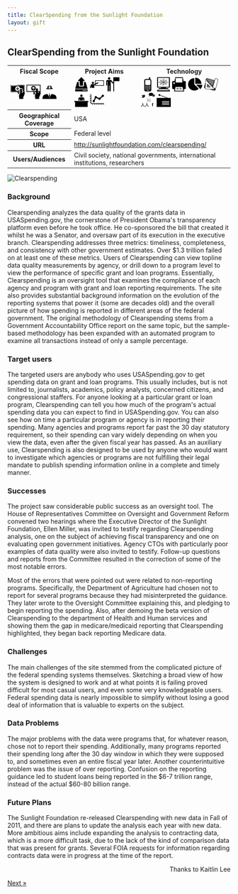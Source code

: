 ```yaml
---
title: ClearSpending from the Sunlight Foundation
layout: gift
---
```


## ClearSpending from the Sunlight Foundation

<table class="iconmatrix">
    <tr class="icons">
        <th class="inner">Fiscal Scope</th>
        <th class="inner">Project Aims</th>
        <th>Technology</th>
    </tr>
    <tr class="iconbar">
        <td class="inner">
            <img src="images/revenue.png" class="no" title="Revenue Side" />
            <img src="images/spending.png" class="" title="Spending Side" />
            <img src="images/invisible_money.png" class="no" title="Off-Budget" />
        </td>
        <td class="inner">
            <img src="images/upload.png" class="no" title="Publish Better Data" />
            <img src="images/educate.png" class="" title="Educate Citizens" />
            <img src="images/citizen.png" class="no" title="Facilitate Direct Participation"/>
            <img src="images/decision-maker.png" class="" title="Get Feedback to Policy Makers" />
            <img src="images/data_analysis.png" class="" title="Analyse and Understand Data" />
        </td>
        <td>
            <img src="images/mobile.png" class="no" title="Mobile Technology" />
            <img src="images/web.png" class="" title="Web-based Technology" />
            <img src="images/offline.png" class="no" title="Offline and Print on Demand" />
            <img src="images/piechart.png" class="" title="Data Visualisation and Maps" />
            <img src="images/standards.png" class="no" title="Formats and Standards" />
            <img src="images/social_media.png" class="no" title="Social Media" />
            <img src="images/radio.png" class="no" title="Radio" />
        </td>
    </tr>
    <tr>
        <th class="inner">Geographical Coverage</th>
        <td colspan="2">USA</td>
    </tr>
    <tr>
	<tr>
	        <th class="inner">Scope</th>
	        <td colspan="2">Federal level</td>
	</tr>
	    <tr>
        <th class="inner">URL</th>
        <td colspan="2"><a href="http://sunlightfoundation.com/clearspending/">http://sunlightfoundation.com/clearspending/</a></td>
    </tr>
    <tr>
        <th class="inner">Users/Audiences</th>
        <td colspan="2">Civil society, national governments, international institutions, researchers</td>
    </tr>
</table>


<img alt="Clearspending" src="http://farm8.staticflickr.com/7226/7272476246_5ba1cbc2e7_o.png" class="screenshot" />

### Background

Clearspending analyzes the data quality of the grants data in USASpending.gov, the cornerstone of President Obama's transparency platform even before he took office. He co-sponsored the bill that created it whilst he was a Senator, and oversaw part of its execution in the executive branch. Clearspending addresses three metrics: timeliness, completeness, and consistency with other government estimates. Over $1.3 trillion failed on at least one of these metrics. Users of Clearspending can view topline data quality measurements by agency, or drill down to a program level to view the performance of specific grant and loan programs. Essentially, Clearspending is an oversight tool that examines the compliance of each agency and program with grant and loan reporting requirements. The site also provides substantial background information on the evolution of the reporting systems that power it (some are decades old) and the overall picture of how spending is reported in different areas of the federal government. The original methodology of Clearspending stems from a Government Accountability Office report on the same topic, but the sample-based methodology has been expanded with an automated program to examine all transactions instead of only a sample percentage.

### Target users

The targeted users are anybody who uses USASpending.gov to get spending data on grant and loan programs. This usually includes, but is not limited to, journalists, academics, policy analysts, concerned citizens, and congressional staffers. For anyone looking at a particular grant or loan program, Clearspending can tell you how much of the program's actual spending data you can expect to find in USASpending.gov. You can also see how on time a particular program or agency is in reporting their spending. Many agencies and programs report far past the 30 day statutory requirement, so their spending can vary widely depending on when you view the data, even after the given fiscal year has passed. As an auxiliary use, Clearspending is also designed to be used by anyone who would want to investigate which agencies or programs are not fulfilling their legal mandate to publish spending information online in a complete and timely manner.

### Successes

The project saw considerable public success as an oversight tool. The House of Representatives Committee on Oversight and Government Reform convened two hearings where the Executive Director of the Sunlight Foundation, Ellen Miller, was invited to testify regarding Clearspending analysis, one on the subject of achieving fiscal transparency and one on evaluating open government initiatives. Agency CTOs with particularly poor examples of data quality were also invited to testify. Follow-up questions and reports from the Committee resulted in the correction of some of the most notable errors.

Most of the errors that were pointed out were related to non-reporting programs. Specifically, the Department of Agriculture had chosen not to report for several programs because they had misinterpreted the guidance. They later wrote to the Oversight Committee explaining this, and pledging to begin reporting the spending. Also, after demoing the beta version of Clearspending to the department of Health and Human services and showing them the gap in medicare/medicaid reporting that Clearspending highlighted, they began back reporting Medicare data.

### Challenges

The main challenges of the site stemmed from the complicated picture of the federal spending systems themselves. Sketching a broad view of how the system is designed to work and at what points it is failing proved difficult for most casual users, and even some very knowledgeable users. Federal spending data is nearly impossible to simplify without losing a good deal of information that is valuable to experts on the subject.

### Data Problems

The major problems with the data were programs that, for whatever reason, chose not to report their spending. Additionally, many programs reported their spending long after the 30 day window in which they were supposed to, and sometimes even an entire fiscal year later. Another counterintuitive problem was the issue of over reporting. Confusion on the reporting guidance led to student loans being reported in the $6-7 trillion range, instead of the actual $60-80 billion range.

### Future Plans

The Sunlight Foundation re-released Clearspending with new data in Fall of 2011, and there are plans to update the analysis each year with new data. More ambitious aims include expanding the analysis to contracting data, which is a more difficult task, due to the lack of the kind of comparison data that was present for grants. Several FOIA requests for information regarding contracts data were in progress at the time of the report.

<p style="text-align: right">Thanks to Kaitlin Lee</p>

<div class="pull-right"><a class="btn btn-default btn-mini" href="chapter6-2.html">Next &raquo;</a></div>